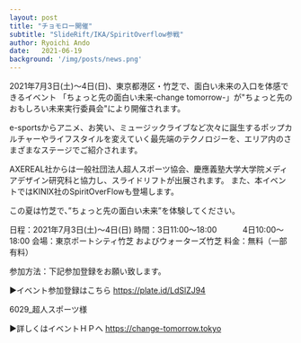 ```yaml
---
layout: post
title: "チョモロー開催"
subtitle: "SlideRift/IKA/SpiritOverflow参戦"
author: Ryoichi Ando
date:   2021-06-19
background: '/img/posts/news.png'
---
```


2021年7月3日(土)～4日(日)、東京都港区・竹芝で、面白い未来の入口を体感できるイベント
「ちょっと先の面白い未来-change tomorrow-」が"ちょっと先のおもしろい未来実行委員会"により開催されます。

e-sportsからアニメ、お笑い、ミュージックライブなど次々に誕生するポップカルチャーやライフスタイルを変えていく最先端のテクノロジーを、エリア内のさまざまなステージでご紹介されます。

AXEREAL社からは一般社団法人超人スポーツ協会、慶應義塾大学大学院メディアデザイン研究科と協力し、スライドリフトが出展されます。
また、本イベントではKINIX社のSpiritOverFlowも登場します。


この夏は竹芝で、”ちょっと先の面白い未来”を体験してください。 

日程：2021年7月3日(土)～4日(日)
時間：3日11:00～18:00
　　　4日10:00～18:00
会場：東京ポートシティ竹芝
およびウォーターズ竹芝
料金：無料（一部有料）

参加方法：下記参加登録をお願い致します。

▶イベント参加登録はこちら
https://plate.id/LdSlZJ94

6029_超人スポーツ様

▶詳しくはイベントＨＰへ
https://change-tomorrow.tokyo
